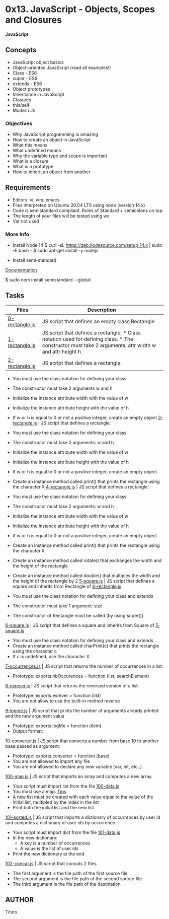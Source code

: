 # 0x13. JavaScript - Objects, Scopes and Closures
#### JavaScript

## Concepts
* JavaScript object basics
* Object-oriented JavaScript (read all examples!)
* Class - ES6
* super - ES6
* extends - ES6
* Object prototypes
* Inheritance in JavaScript
* Closures
* this/self
* Modern JS

### Objectives
* Why JavaScript programming is amazing
* How to create an object in JavaScript
* What this means
* What undefined means
* Why the variable type and scope is important
* What is a closure
* What is a prototype
* How to inherit an object from another

## Requirements
* Editors: vi, vim, emacs
* Files interpreted on Ubuntu 20.04 LTS using node (version 14.x)
* Code is semistandard compliant. Rules of Standard + semicolons on top.
* The length of your files will be tested using wc
* Var not used

### More Info
* Install Node 14
$ curl -sL https://deb.nodesource.com/setup_14.x | sudo -E bash -
$ sudo apt-get install -y nodejs

* Install semi-standard

[Documentation](https://github.com/standard/semistandard)

$ sudo npm install semistandard --global

## Tasks
Files | Description
----- | -----------
[0-rectangle.js](./0-rectangle.js) | JS script that defines an empty class Rectangle
[1-rectangle.js](./1-rectangle.js) | JS script that defines a rectangle; * Class notation used for defining class. * The constructor must take 2 arguments, attr width  w and attr height h
[2-rectangle.js](./2-rectangle.js) | JS script that defines a rectangle:

* You must use the class notation for defining your class
* The constructor must take 2 arguments w and h
* Initialize the instance attribute width with the value of w
* Initialize the instance attribute height with the value of h
* If w or h is equal to 0 or not a positive integer, create an empty object
[3-rectangle.js](./3-rectangle.js) | JS script that defines a rectangle:

* You must use the class notation for defining your class
* The constructor must take 2 arguments: w and h
* Initialize the instance attribute width with the value of w
* Initialize the instance attribute height with the value of h
* If w or h is equal to 0 or not a positive integer, create an empty object
* Create an instance method called print() that prints the rectangle using the character X
[4-rectangle.js](./4-rectangle.js) | JS script that defines a rectangle:

* You must use the class notation for defining your class
* The constructor must take 2 arguments: w and h
* Initialize the instance attribute width with the value of w
* Initialize the instance attribute height with the value of h
* If w or h is equal to 0 or not a positive integer, create an empty object
* Create an instance method called print() that prints the rectangle using the character X
* Create an instance method called rotate() that exchanges the width and the height of the rectangle
* Create an instance method called double() that multiples the width and the height of the rectangle by 2
[5-square.js](./5-square.js) | JS script that defines a square and inherits from Rectangle of [4-rectangle.js](./4-rectangle.js)

* You must use the class notation for defining your class and extends
* The constructor must take 1 argument: size
* The constructor of Rectangle must be called (by using super())

[6-square.js](./6-square.js) | JS script that defines a square and inherits from Square of [5-square.js](./5-square.js)

* You must use the class notation for defining your class and extends
* Create an instance method called charPrint(c) that prints the rectangle using the character c
* If c is undefined, use the character X

[7-occurrences.js](./7-occurrences.js) | JS script that returns the number of occurrences in a list:

* Prototype: exports.nbOccurences = function (list, searchElement)

[8-esrever.js](./8-esrever.js) | JS script that returns the reversed version of a list:

* Prototype: exports.esrever = function (list)
* You are not allow to use the built-in method reverse

[9-logme.js](./9-logme.js) | JS script that prints the number of arguments already printed and the new argument value

* Prototype: exports.logMe = function (item)
* Output format: <number arguments already printed>: <current argument value>

[10-converter.js](./10-converter.js) | JS script that converts a number from base 10 to another base passed as argument:

* Prototype: exports.converter = function (base)
* You are not allowed to import any file
* You are not allowed to declare any new variable (var, let, etc..)

[100-map.js](./100-map.js) | JS script that imports an array and computes a new array.

* Your script must import list from the file [100-data.js](./100-data.js)
* You must use a map. [Tips](https://developer.mozilla.org/en-US/docs/Web/JavaScript/Reference/Global_Objects/Array/map?v=control)
* A new list must be created with each value equal to the value of the initial list, multipled by the index in the list
* Print both the initial list and the new list

[101-sorted.js](./101-sorted.js) | JS script that imports a dictionary of occurrences by user id and computes a dictionary of user ids by occurrence.

* Your script must import dict from the file [101-data.js](./101-data.js)
* In the new dictionary:
	* A key is a number of occurrences
	* A value is the list of user ids
* Print the new dictionary at the end

[102-concat.js](./102-concat.js) | JS script that concats 2 files.

* The first argument is the file path of the first source file
* The second argument is the file path of the second source file
* The third argument is the file path of the destination


## AUTHOR
Tihno
